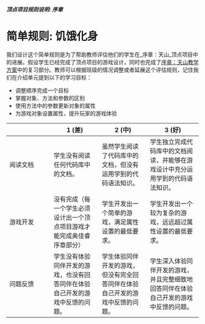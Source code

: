 ##### 顶点项目规则说明: 序章
# 简单规则: 饥饿化身

我们设计这个简单规则是为了帮助教师评估他们的学生在_序章：天山_顶点项目中的进展。假设学生已经完成了顶点项目的游戏设计，同时也完成了[序章：天山教学方案](/teachers/resources/ch1LessonPlan-zh-HANS)中的复习部分。教师可以根据班级的情况调整或者延展这个评估规则，记住我们在介绍单元提到以下的学习目标：

- 调整顺序完成一个目标
- 掌握对象、方法和参数的区别
- 使用方法中的参数更新对象的属性
- 为游戏对象设置属性，提升玩家的游戏体验

|  | 1 (差) | 2 (中) | 3 (好) |
| --- | --- | --- | --- |
| 阅读文档 | 学生没有阅读任何代码库中的文档。 | 虽然学生阅读了代码库中的文档，但没有运用学到的代码语法知识。 | 学生独立完成代码库中的文档阅读，并能够在游戏设计中充分运用学到的代码语法知识。 |
| 游戏开发 | 没有完成（每一个学生必须设计出一个顶点项目游戏才能完成奥佳睿序章部分） | 学生开发出一个简单的游戏，满足属性设置的最低要求。 | 学生开发出一个较为复杂的游戏，远远超过属性设置的最低要求。 |
| 问题反馈 | 学生没有体验同伴开发的游戏，也没有回答同伴在体验自己开发的游戏中反馈的问题。 | 学生体验同伴开发的游戏，但没有完全回答同伴在体验自己开发的游戏中反馈的问题。 | 学生深入体验同伴开发的游戏，并且完整细致地回答同伴在体验自己开发的游戏中反馈的问题。 |

<style>
table th:first-of-type {
	width: 100px;
}
</style>
